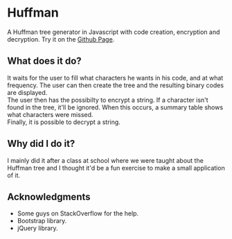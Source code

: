 # Huffman
A Huffman tree generator in Javascript with code creation, encryption and decryption. Try it on the [Github Page](https://tiwenty.github.io/Huffman/src/).

## What does it do?
It waits for the user to fill what characters he wants in his code, and at what frequency. The user can then create the tree and the resulting binary codes are displayed.  
The user then has the possibilty to encrypt a string. If a character isn't found in the tree, it'll be ignored. When this occurs, a summary table shows what characters were missed.  
Finally, it is possible to decrypt a string.

## Why did I do it?
I mainly did it after a class at school where we were taught about the Huffman tree and I thought it'd be a fun exercise to make a small application of it.

## Acknowledgments
* Some guys on StackOverflow for the help.
* Bootstrap library.
* jQuery library.

